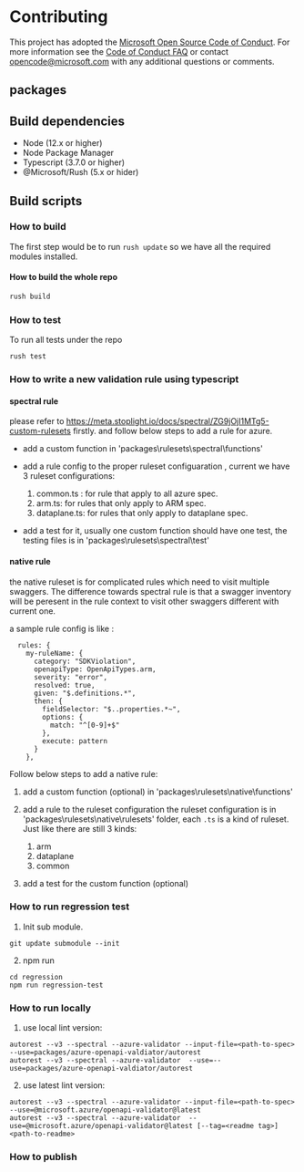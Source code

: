 # Contributing

This project has adopted the [Microsoft Open Source Code of Conduct](https://opensource.microsoft.com/codeofconduct/). For more information see the [Code of Conduct FAQ](https://opensource.microsoft.com/codeofconduct/faq/) or contact [opencode@microsoft.com](mailto:opencode@microsoft.com) with any additional questions or comments.

## packages

[openapi-validator-core]: packages/azure-openapi-validator/core
[openapi-validator-rulesets]: packages/rulesets
[openapi-validator-autorest-plugin]: packages/packages/azure-openapi-validator/autorest

## Build dependencies

- Node (12.x or higher)
- Node Package Manager
- Typescript (3.7.0 or higher)
- @Microsoft/Rush (5.x or hider)

## Build scripts

### How to build

The first step would be to run ```rush update``` so we have all the required modules installed.
#### How to build the whole repo

``` bash
rush build
```

### How to test
To run all tests under the repo
```
rush test
```

### How to write a new validation rule using typescript
#### spectral rule
please refer to https://meta.stoplight.io/docs/spectral/ZG9jOjI1MTg5-custom-rulesets firstly.
and follow below steps to add a rule for azure.

- add a custom function in 'packages\rulesets\spectral\functions'
- add a rule config to the proper ruleset configuaration , current we have 3 ruleset configurations:
  1. common.ts : for rule that apply to all azure spec.
  1. arm.ts: for rules that only apply to ARM spec.
  1. dataplane.ts: for rules that only apply to dataplane spec.

- add a test for it, usually one custom function should have one test, the testing files is in 'packages\rulesets\spectral\test'
#### native rule
the native ruleset is for complicated rules which need to visit multiple swaggers.
The difference towards spectral rule is that a swagger inventory will be peresent in the rule context to visit other swaggers different with current one.

a sample rule config is like :
```
  rules: {
    my-ruleName: {
      category: "SDKViolation",
      openapiType: OpenApiTypes.arm,
      severity: "error",
      resolved: true,
      given: "$.definitions.*",
      then: {
        fieldSelector: "$..properties.*~",
        options: {
          match: "^[0-9]+$"
        },
        execute: pattern
      }
    },
```

Follow below steps to add a native rule:
1. add a custom function (optional) in 'packages\rulesets\native\functions'

2. add a rule  to the ruleset configuration
   the ruleset configuration is in 'packages\rulesets\native\rulesets' folder, each `.ts` is a kind of ruleset. Just like there are still 3 kinds:
   1. arm
   1. dataplane
   1. common

3. add a test for the custom function (optional)


### How to run regression test

1. Init sub module.
```
git update submodule --init
```
2. npm run 
```
cd regression
npm run regression-test
```

### How to run locally

1. use local lint version:
```
autorest --v3 --spectral --azure-validator --input-file=<path-to-spec>  --use=packages/azure-openapi-valdiator/autorest
autorest --v3 --spectral --azure-validator  --use=--use=packages/azure-openapi-valdiator/autorest
```
2. use latest lint version:
```
autorest --v3 --spectral --azure-validator --input-file=<path-to-spec>  --use=@microsoft.azure/openapi-validator@latest
autorest --v3 --spectral --azure-validator  --use=@microsoft.azure/openapi-validator@latest [--tag=<readme tag>] <path-to-readme>
```

### How to publish

